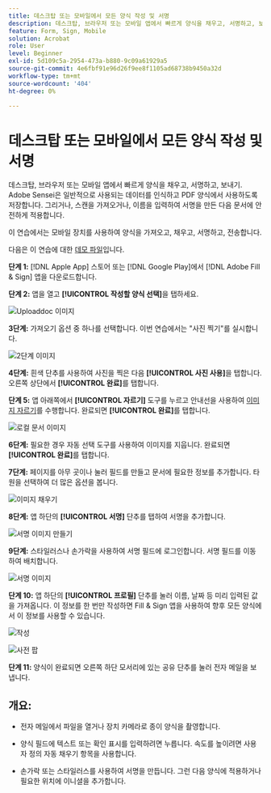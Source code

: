 ```yaml
---
title: 데스크탑 또는 모바일에서 모든 양식 작성 및 서명
description: 데스크탑, 브라우저 또는 모바일 앱에서 빠르게 양식을 채우고, 서명하고, 보내기
feature: Form, Sign, Mobile
solution: Acrobat
role: User
level: Beginner
exl-id: 5d109c5a-2954-473a-b880-9c09a61929a5
source-git-commit: 4e6fbf91e96d26f9ee8f1105ad68738b9450a32d
workflow-type: tm+mt
source-wordcount: '404'
ht-degree: 0%

---
```


# 데스크탑 또는 모바일에서 모든 양식 작성 및 서명

데스크탑, 브라우저 또는 모바일 앱에서 빠르게 양식을 채우고, 서명하고, 보내기. Adobe Sensei은 일반적으로 사용되는 데이터를 인식하고 PDF 양식에서 사용하도록 저장합니다. 그리거나, 스캔을 가져오거나, 이름을 입력하여 서명을 만든 다음 문서에 안전하게 적용합니다.

이 연습에서는 모바일 장치를 사용하여 양식을 가져오고, 채우고, 서명하고, 전송합니다.

다음은 이 연습에 대한 [데모 파일](assets/03_FillSignScan.zip)입니다.

**단계 1:** [!DNL Apple App] 스토어 또는 [!DNL Google Play]에서 [!DNL Adobe Fill & Sign] 앱을 다운로드합니다.

**단계 2:** 앱을 열고 **[!UICONTROL 작성할 양식 선택]**&#x200B;을 탭하세요.

![Uploaddoc 이미지](assets/mobilescan.jpg)

**3단계:** 가져오기 옵션 중 하나를 선택합니다. 이번 연습에서는 &quot;사진 찍기&quot;를 실시합니다.

![2단계 이미지](assets/Step2F.jpg)

**4단계:** 흰색 단추를 사용하여 사진을 찍은 다음 **[!UICONTROL 사진 사용]**&#x200B;을 탭합니다. 오른쪽 상단에서 **[!UICONTROL 완료]**&#x200B;를 탭합니다.

**단계 5:** 앱 아래쪽에서 **[!UICONTROL 자르기]** 도구를 누르고 안내선을 사용하여 [이미지 자르기](https://www.adobe.com/kr/acrobat/online/crop-pdf.html)를 수행합니다. 완료되면 **[!UICONTROL 완료]**&#x200B;를 탭합니다.

![로컬 문서 이미지](assets/localdoc.jpg)

**6단계:** 필요한 경우 자동 선택 도구를 사용하여 이미지를 지웁니다. 완료되면 **[!UICONTROL 완료]**&#x200B;를 탭합니다.

**7단계:** 페이지를 아무 곳이나 눌러 필드를 만들고 문서에 필요한 정보를 추가합니다. 타원을 선택하여 더 많은 옵션을 봅니다.

![이미지 채우기](assets/fill.jpg)


**8단계:** 앱 하단의 **[!UICONTROL 서명]** 단추를 탭하여 서명을 추가합니다.

![서명 이미지 만들기](assets/createsign.jpg)

**9단계:** 스타일러스나 손가락을 사용하여 서명 필드에 로그인합니다. 서명 필드를 이동하여 배치합니다.

![서명 이미지](assets/sign.jpg)

**단계 10:** 앱 하단의 **[!UICONTROL 프로필]** 단추를 눌러 이름, 날짜 등 미리 입력된 값을 가져옵니다. 이 정보를 한 번만 작성하면 Fill &amp; Sign 앱을 사용하여 향후 모든 양식에서 이 정보를 사용할 수 있습니다.

![작성](assets/filled.jpg)

![사전 팝](assets/prepop.jpg)

**단계 11:** 양식이 완료되면 오른쪽 하단 모서리에 있는 공유 단추를 눌러 전자 메일을 보냅니다.

## 개요:

* 전자 메일에서 파일을 열거나 장치 카메라로 종이 양식을 촬영합니다.

* 양식 필드에 텍스트 또는 확인 표시를 입력하려면 누릅니다. 속도를 높이려면 사용자 정의 자동 채우기 항목을 사용합니다.

* 손가락 또는 스타일러스를 사용하여 서명을 만듭니다. 그런 다음 양식에 적용하거나 필요한 위치에 이니셜을 추가합니다.
